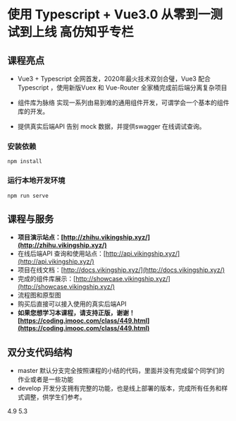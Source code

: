 # 使用 Typescript + Vue3.0 从零到一测试到上线 高仿知乎专栏

## 课程亮点

* Vue3 + Typescript 全网首发，2020年最火技术双剑合璧，Vue3 配合 Typescript ，使用新版Vuex 和 Vue-Router 全家桶完成前后端分离复杂项目

* 组件库为脉络 实现一系列由易到难的通用组件开发，可谓学会一个基本的组件库的开发。

* 提供真实后端API 告别 mock 数据，并提供swagger 在线调试查询。

### 安装依赖
```
npm install
```

### 运行本地开发环境
```
npm run serve
```

## 课程与服务

* **项目演示站点：[http://zhihu.vikingship.xyz/](http://zhihu.vikingship.xyz/)**
* 在线后端API 查询和使用站点：[http://api.vikingship.xyz/](http://api.vikingship.xyz/)
* 项目在线文档：[http://docs.vikingship.xyz/](http://docs.vikingship.xyz/)
* 完成的组件库展示：[http://showcase.vikingship.xyz/](http://showcase.vikingship.xyz/)
* 流程图和原型图
* 购买后直接可以接入使用的真实后端API
* **如果您想学习本课程，请支持正版，谢谢！ [https://coding.imooc.com/class/449.html](https://coding.imooc.com/class/449.html)**

## 双分支代码结构

* master 默认分支完全按照课程的小结的代码，里面并没有完成留个同学们的作业或者是一些功能
* develop 开发分支拥有完整的功能，也是线上部署的版本，完成所有任务和样式调整，供学生们参考。




4.9
5.3